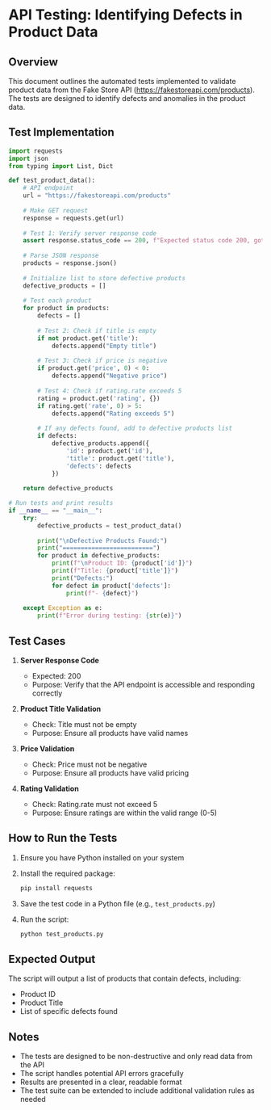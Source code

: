 # API Testing: Identifying Defects in Product Data

## Overview

This document outlines the automated tests implemented to validate product data from the Fake Store API (<https://fakestoreapi.com/products>). The tests are designed to identify defects and anomalies in the product data.

## Test Implementation

```python
import requests
import json
from typing import List, Dict

def test_product_data():
    # API endpoint
    url = "https://fakestoreapi.com/products"
    
    # Make GET request
    response = requests.get(url)
    
    # Test 1: Verify server response code
    assert response.status_code == 200, f"Expected status code 200, got {response.status_code}"
    
    # Parse JSON response
    products = response.json()
    
    # Initialize list to store defective products
    defective_products = []
    
    # Test each product
    for product in products:
        defects = []
        
        # Test 2: Check if title is empty
        if not product.get('title'):
            defects.append("Empty title")
            
        # Test 3: Check if price is negative
        if product.get('price', 0) < 0:
            defects.append("Negative price")
            
        # Test 4: Check if rating.rate exceeds 5
        rating = product.get('rating', {})
        if rating.get('rate', 0) > 5:
            defects.append("Rating exceeds 5")
            
        # If any defects found, add to defective products list
        if defects:
            defective_products.append({
                'id': product.get('id'),
                'title': product.get('title'),
                'defects': defects
            })
    
    return defective_products

# Run tests and print results
if __name__ == "__main__":
    try:
        defective_products = test_product_data()
        
        print("\nDefective Products Found:")
        print("=========================")
        for product in defective_products:
            print(f"\nProduct ID: {product['id']}")
            print(f"Title: {product['title']}")
            print("Defects:")
            for defect in product['defects']:
                print(f"- {defect}")
                
    except Exception as e:
        print(f"Error during testing: {str(e)}")
```

## Test Cases

1. **Server Response Code**
   - Expected: 200
   - Purpose: Verify that the API endpoint is accessible and responding correctly

2. **Product Title Validation**
   - Check: Title must not be empty
   - Purpose: Ensure all products have valid names

3. **Price Validation**
   - Check: Price must not be negative
   - Purpose: Ensure all products have valid pricing

4. **Rating Validation**
   - Check: Rating.rate must not exceed 5
   - Purpose: Ensure ratings are within the valid range (0-5)

## How to Run the Tests

1. Ensure you have Python installed on your system
2. Install the required package:

   ```bash
   pip install requests
   ```

3. Save the test code in a Python file (e.g., `test_products.py`)
4. Run the script:

   ```bash
   python test_products.py
   ```

## Expected Output

The script will output a list of products that contain defects, including:

- Product ID
- Product Title
- List of specific defects found

## Notes

- The tests are designed to be non-destructive and only read data from the API
- The script handles potential API errors gracefully
- Results are presented in a clear, readable format
- The test suite can be extended to include additional validation rules as needed
